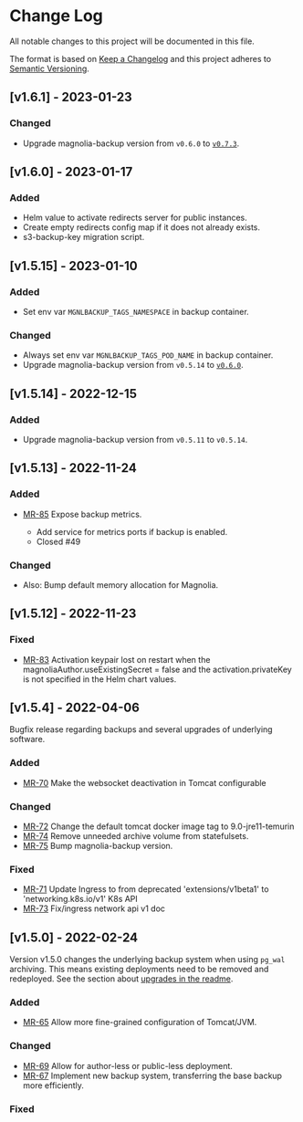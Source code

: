 # Change Log

All notable changes to this project will be documented in this file.

The format is based on [Keep a Changelog](http://keepachangelog.com/)
and this project adheres to [Semantic Versioning](http://semver.org/).

## [v1.6.1] - 2023-01-23

### Changed

* Upgrade magnolia-backup version from `v0.6.0` to
  [`v0.7.3`](https://gitlab.com/mironet/magnolia-backup/-/blob/master/CHANGELOG.md#v073-2023-01-19).

## [v1.6.0] - 2023-01-17

### Added

- Helm value to activate redirects server for public instances.
- Create empty redirects config map if it does not already exists.
- s3-backup-key migration script.

## [v1.5.15] - 2023-01-10

### Added

* Set env var `MGNLBACKUP_TAGS_NAMESPACE` in backup container.

### Changed

* Always set env var `MGNLBACKUP_TAGS_POD_NAME` in backup container.
* Upgrade magnolia-backup version from `v0.5.14` to
  [`v0.6.0`](https://gitlab.com/mironet/magnolia-backup/-/blob/master/CHANGELOG.md#v060-2023-01-10).

## [v1.5.14] - 2022-12-15

### Added

* Upgrade magnolia-backup version from `v0.5.11` to `v0.5.14`.


## [v1.5.13] - 2022-11-24

### Added

- [MR-85](https://gitlab.com/mironet/magnolia-helm/-/merge_requests/85)
  Expose backup metrics.

  * Add service for metrics ports if backup is enabled.
  * Closed #49

### Changed

  * Also: Bump default memory allocation for Magnolia.

## [v1.5.12] - 2022-11-23

### Fixed

- [MR-83](https://gitlab.com/mironet/magnolia-helm/-/merge_requests/83)
  Activation keypair lost on restart when the magnoliaAuthor.useExistingSecret =
  false and the activation.privateKey is not specified in the Helm chart values.

## [v1.5.4] - 2022-04-06

Bugfix release regarding backups and several upgrades of underlying software.

### Added

- [MR-70](https://gitlab.com/mironet/magnolia-helm/-/merge_requests/70)
  Make the websocket deactivation in Tomcat configurable

### Changed

- [MR-72](https://gitlab.com/mironet/magnolia-helm/-/merge_requests/72)
  Change the default tomcat docker image tag to 9.0-jre11-temurin
- [MR-74](https://gitlab.com/mironet/magnolia-helm/-/merge_requests/74)
  Remove unneeded archive volume from statefulsets.
- [MR-75](https://gitlab.com/mironet/magnolia-helm/-/merge_requests/75)
  Bump magnolia-backup version.

### Fixed

- [MR-71](https://gitlab.com/mironet/magnolia-helm/-/merge_requests/71)
  Update Ingress to from deprecated 'extensions/v1beta1' to 'networking.k8s.io/v1' K8s API
- [MR-73](https://gitlab.com/mironet/magnolia-helm/-/merge_requests/73)
  Fix/ingress network api v1 doc

## [v1.5.0] - 2022-02-24

Version v1.5.0 changes the underlying backup system when using `pg_wal` archiving. This means existing deployments need to be removed and redeployed. See the section about [upgrades in the readme](https://gitlab.com/mironet/magnolia-helm/-/tree/master#upgrade).

### Added

- [MR-65](https://gitlab.com/mironet/magnolia-helm/-/merge_requests/65)
  Allow more fine-grained configuration of Tomcat/JVM.

### Changed

- [MR-69](https://gitlab.com/mironet/magnolia-helm/-/merge_requests/69)
  Allow for author-less or public-less deployment.
- [MR-67](https://gitlab.com/mironet/magnolia-helm/-/merge_requests/67)
  Implement new backup system, transferring the base backup more efficiently.

### Fixed
